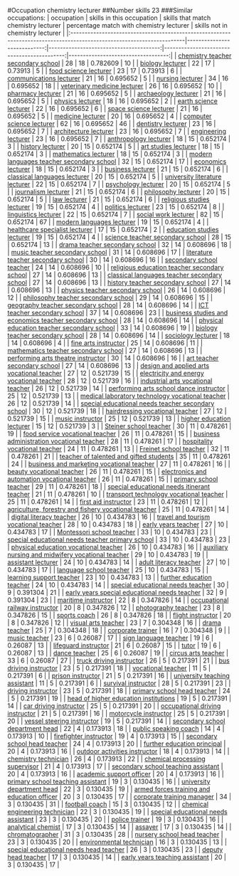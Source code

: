 #Occupation chemistry lecturer
##Number skills 23
###Similar occupations:
| occupation                                                                                                            |   skills in this occupation |   skills that match chemistry lecturer |   percentage match with chemistry lecturer |   skills not in chemistry lecturer |
|:----------------------------------------------------------------------------------------------------------------------|----------------------------:|---------------------------------------:|-------------------------------------------:|-----------------------------------:|
| [chemistry teacher secondary school](chemistry_teacher_secondary_school.md)                                           |                          28 |                                     18 |                                   0.782609 |                                 10 |
| [biology lecturer](biology_lecturer.md)                                                                               |                          22 |                                     17 |                                   0.73913  |                                  5 |
| [food science lecturer](food_science_lecturer.md)                                                                     |                          23 |                                     17 |                                   0.73913  |                                  6 |
| [communications lecturer](communications_lecturer.md)                                                                 |                          21 |                                     16 |                                   0.695652 |                                  5 |
| [nursing lecturer](nursing_lecturer.md)                                                                               |                          34 |                                     16 |                                   0.695652 |                                 18 |
| [veterinary medicine lecturer](veterinary_medicine_lecturer.md)                                                       |                          26 |                                     16 |                                   0.695652 |                                 10 |
| [pharmacy lecturer](pharmacy_lecturer.md)                                                                             |                          21 |                                     16 |                                   0.695652 |                                  5 |
| [archaeology lecturer](archaeology_lecturer.md)                                                                       |                          21 |                                     16 |                                   0.695652 |                                  5 |
| [physics lecturer](physics_lecturer.md)                                                                               |                          18 |                                     16 |                                   0.695652 |                                  2 |
| [earth science lecturer](earth_science_lecturer.md)                                                                   |                          22 |                                     16 |                                   0.695652 |                                  6 |
| [space science lecturer](space_science_lecturer.md)                                                                   |                          21 |                                     16 |                                   0.695652 |                                  5 |
| [medicine lecturer](medicine_lecturer.md)                                                                             |                          20 |                                     16 |                                   0.695652 |                                  4 |
| [computer science lecturer](computer_science_lecturer.md)                                                             |                          62 |                                     16 |                                   0.695652 |                                 46 |
| [dentistry lecturer](dentistry_lecturer.md)                                                                           |                          23 |                                     16 |                                   0.695652 |                                  7 |
| [architecture lecturer](architecture_lecturer.md)                                                                     |                          23 |                                     16 |                                   0.695652 |                                  7 |
| [engineering lecturer](engineering_lecturer.md)                                                                       |                          23 |                                     16 |                                   0.695652 |                                  7 |
| [anthropology lecturer](anthropology_lecturer.md)                                                                     |                          18 |                                     15 |                                   0.652174 |                                  3 |
| [history lecturer](history_lecturer.md)                                                                               |                          20 |                                     15 |                                   0.652174 |                                  5 |
| [art studies lecturer](art_studies_lecturer.md)                                                                       |                          18 |                                     15 |                                   0.652174 |                                  3 |
| [mathematics lecturer](mathematics_lecturer.md)                                                                       |                          18 |                                     15 |                                   0.652174 |                                  3 |
| [modern languages teacher secondary school](modern_languages_teacher_secondary_school.md)                             |                          32 |                                     15 |                                   0.652174 |                                 17 |
| [economics lecturer](economics_lecturer.md)                                                                           |                          18 |                                     15 |                                   0.652174 |                                  3 |
| [business lecturer](business_lecturer.md)                                                                             |                          21 |                                     15 |                                   0.652174 |                                  6 |
| [classical languages lecturer](classical_languages_lecturer.md)                                                       |                          20 |                                     15 |                                   0.652174 |                                  5 |
| [university literature lecturer](university_literature_lecturer.md)                                                   |                          22 |                                     15 |                                   0.652174 |                                  7 |
| [psychology lecturer](psychology_lecturer.md)                                                                         |                          20 |                                     15 |                                   0.652174 |                                  5 |
| [journalism lecturer](journalism_lecturer.md)                                                                         |                          21 |                                     15 |                                   0.652174 |                                  6 |
| [philosophy lecturer](philosophy_lecturer.md)                                                                         |                          20 |                                     15 |                                   0.652174 |                                  5 |
| [law lecturer](law_lecturer.md)                                                                                       |                          21 |                                     15 |                                   0.652174 |                                  6 |
| [religious studies lecturer](religious_studies_lecturer.md)                                                           |                          19 |                                     15 |                                   0.652174 |                                  4 |
| [politics lecturer](politics_lecturer.md)                                                                             |                          23 |                                     15 |                                   0.652174 |                                  8 |
| [linguistics lecturer](linguistics_lecturer.md)                                                                       |                          22 |                                     15 |                                   0.652174 |                                  7 |
| [social work lecturer](social_work_lecturer.md)                                                                       |                          82 |                                     15 |                                   0.652174 |                                 67 |
| [modern languages lecturer](modern_languages_lecturer.md)                                                             |                          19 |                                     15 |                                   0.652174 |                                  4 |
| [healthcare specialist lecturer](healthcare_specialist_lecturer.md)                                                   |                          17 |                                     15 |                                   0.652174 |                                  2 |
| [education studies lecturer](education_studies_lecturer.md)                                                           |                          19 |                                     15 |                                   0.652174 |                                  4 |
| [science teacher secondary school](science_teacher_secondary_school.md)                                               |                          28 |                                     15 |                                   0.652174 |                                 13 |
| [drama teacher secondary school](drama_teacher_secondary_school.md)                                                   |                          32 |                                     14 |                                   0.608696 |                                 18 |
| [music teacher secondary school](music_teacher_secondary_school.md)                                                   |                          31 |                                     14 |                                   0.608696 |                                 17 |
| [literature teacher secondary school](literature_teacher_secondary_school.md)                                         |                          30 |                                     14 |                                   0.608696 |                                 16 |
| [secondary school teacher](secondary_school_teacher.md)                                                               |                          24 |                                     14 |                                   0.608696 |                                 10 |
| [religious education teacher secondary school](religious_education_teacher_secondary_school.md)                       |                          27 |                                     14 |                                   0.608696 |                                 13 |
| [classical languages teacher secondary school](classical_languages_teacher_secondary_school.md)                       |                          27 |                                     14 |                                   0.608696 |                                 13 |
| [history teacher secondary school](history_teacher_secondary_school.md)                                               |                          27 |                                     14 |                                   0.608696 |                                 13 |
| [physics teacher secondary school](physics_teacher_secondary_school.md)                                               |                          26 |                                     14 |                                   0.608696 |                                 12 |
| [philosophy teacher secondary school](philosophy_teacher_secondary_school.md)                                         |                          29 |                                     14 |                                   0.608696 |                                 15 |
| [geography teacher secondary school](geography_teacher_secondary_school.md)                                           |                          28 |                                     14 |                                   0.608696 |                                 14 |
| [ICT teacher secondary school](ICT_teacher_secondary_school.md)                                                       |                          37 |                                     14 |                                   0.608696 |                                 23 |
| [business studies and economics teacher secondary school](business_studies_and_economics_teacher_secondary_school.md) |                          28 |                                     14 |                                   0.608696 |                                 14 |
| [physical education teacher secondary school](physical_education_teacher_secondary_school.md)                         |                          33 |                                     14 |                                   0.608696 |                                 19 |
| [biology teacher secondary school](biology_teacher_secondary_school.md)                                               |                          28 |                                     14 |                                   0.608696 |                                 14 |
| [sociology lecturer](sociology_lecturer.md)                                                                           |                          18 |                                     14 |                                   0.608696 |                                  4 |
| [fine arts instructor](fine_arts_instructor.md)                                                                       |                          25 |                                     14 |                                   0.608696 |                                 11 |
| [mathematics teacher secondary school](mathematics_teacher_secondary_school.md)                                       |                          27 |                                     14 |                                   0.608696 |                                 13 |
| [performing arts theatre instructor](performing_arts_theatre_instructor.md)                                           |                          30 |                                     14 |                                   0.608696 |                                 16 |
| [art teacher secondary school](art_teacher_secondary_school.md)                                                       |                          27 |                                     14 |                                   0.608696 |                                 13 |
| [design and applied arts vocational teacher](design_and_applied_arts_vocational_teacher.md)                           |                          27 |                                     12 |                                   0.521739 |                                 15 |
| [electricity and energy vocational teacher](electricity_and_energy_vocational_teacher.md)                             |                          28 |                                     12 |                                   0.521739 |                                 16 |
| [industrial arts vocational teacher](industrial_arts_vocational_teacher.md)                                           |                          26 |                                     12 |                                   0.521739 |                                 14 |
| [performing arts school dance instructor](performing_arts_school_dance_instructor.md)                                 |                          25 |                                     12 |                                   0.521739 |                                 13 |
| [medical laboratory technology vocational teacher](medical_laboratory_technology_vocational_teacher.md)               |                          26 |                                     12 |                                   0.521739 |                                 14 |
| [special educational needs teacher secondary school](special_educational_needs_teacher_secondary_school.md)           |                          30 |                                     12 |                                   0.521739 |                                 18 |
| [hairdressing vocational teacher](hairdressing_vocational_teacher.md)                                                 |                          27 |                                     12 |                                   0.521739 |                                 15 |
| [music instructor](music_instructor.md)                                                                               |                          25 |                                     12 |                                   0.521739 |                                 13 |
| [higher education lecturer](higher_education_lecturer.md)                                                             |                          15 |                                     12 |                                   0.521739 |                                  3 |
| [Steiner school teacher](Steiner_school_teacher.md)                                                                   |                          30 |                                     11 |                                   0.478261 |                                 19 |
| [food service vocational teacher](food_service_vocational_teacher.md)                                                 |                          26 |                                     11 |                                   0.478261 |                                 15 |
| [business administration vocational teacher](business_administration_vocational_teacher.md)                           |                          28 |                                     11 |                                   0.478261 |                                 17 |
| [hospitality vocational teacher](hospitality_vocational_teacher.md)                                                   |                          24 |                                     11 |                                   0.478261 |                                 13 |
| [Freinet school teacher](Freinet_school_teacher.md)                                                                   |                          32 |                                     11 |                                   0.478261 |                                 21 |
| [teacher of talented and gifted students](teacher_of_talented_and_gifted_students.md)                                 |                          35 |                                     11 |                                   0.478261 |                                 24 |
| [business and marketing vocational teacher](business_and_marketing_vocational_teacher.md)                             |                          27 |                                     11 |                                   0.478261 |                                 16 |
| [beauty vocational teacher](beauty_vocational_teacher.md)                                                             |                          26 |                                     11 |                                   0.478261 |                                 15 |
| [electronics and automation vocational teacher](electronics_and_automation_vocational_teacher.md)                     |                          26 |                                     11 |                                   0.478261 |                                 15 |
| [primary school teacher](primary_school_teacher.md)                                                                   |                          29 |                                     11 |                                   0.478261 |                                 18 |
| [special educational needs itinerant teacher](special_educational_needs_itinerant_teacher.md)                         |                          21 |                                     11 |                                   0.478261 |                                 10 |
| [transport technology vocational teacher](transport_technology_vocational_teacher.md)                                 |                          25 |                                     11 |                                   0.478261 |                                 14 |
| [first aid instructor](first_aid_instructor.md)                                                                       |                          23 |                                     11 |                                   0.478261 |                                 12 |
| [agriculture, forestry and fishery vocational teacher](agriculture,_forestry_and_fishery_vocational_teacher.md)       |                          25 |                                     11 |                                   0.478261 |                                 14 |
| [digital literacy teacher](digital_literacy_teacher.md)                                                               |                          26 |                                     10 |                                   0.434783 |                                 16 |
| [travel and tourism vocational teacher](travel_and_tourism_vocational_teacher.md)                                     |                          28 |                                     10 |                                   0.434783 |                                 18 |
| [early years teacher](early_years_teacher.md)                                                                         |                          27 |                                     10 |                                   0.434783 |                                 17 |
| [Montessori school teacher](Montessori_school_teacher.md)                                                             |                          33 |                                     10 |                                   0.434783 |                                 23 |
| [special educational needs teacher primary school](special_educational_needs_teacher_primary_school.md)               |                          33 |                                     10 |                                   0.434783 |                                 23 |
| [physical education vocational teacher](physical_education_vocational_teacher.md)                                     |                          26 |                                     10 |                                   0.434783 |                                 16 |
| [auxiliary nursing and midwifery vocational teacher](auxiliary_nursing_and_midwifery_vocational_teacher.md)           |                          29 |                                     10 |                                   0.434783 |                                 19 |
| [assistant lecturer](assistant_lecturer.md)                                                                           |                          24 |                                     10 |                                   0.434783 |                                 14 |
| [adult literacy teacher](adult_literacy_teacher.md)                                                                   |                          27 |                                     10 |                                   0.434783 |                                 17 |
| [language school teacher](language_school_teacher.md)                                                                 |                          25 |                                     10 |                                   0.434783 |                                 15 |
| [learning support teacher](learning_support_teacher.md)                                                               |                          23 |                                     10 |                                   0.434783 |                                 13 |
| [further education teacher](further_education_teacher.md)                                                             |                          24 |                                     10 |                                   0.434783 |                                 14 |
| [special educational needs teacher](special_educational_needs_teacher.md)                                             |                          30 |                                      9 |                                   0.391304 |                                 21 |
| [early years special educational needs teacher](early_years_special_educational_needs_teacher.md)                     |                          32 |                                      9 |                                   0.391304 |                                 23 |
| [maritime instructor](maritime_instructor.md)                                                                         |                          22 |                                      8 |                                   0.347826 |                                 14 |
| [occupational railway instructor](occupational_railway_instructor.md)                                                 |                          20 |                                      8 |                                   0.347826 |                                 12 |
| [photography teacher](photography_teacher.md)                                                                         |                          23 |                                      8 |                                   0.347826 |                                 15 |
| [sports coach](sports_coach.md)                                                                                       |                          26 |                                      8 |                                   0.347826 |                                 18 |
| [flight instructor](flight_instructor.md)                                                                             |                          20 |                                      8 |                                   0.347826 |                                 12 |
| [visual arts teacher](visual_arts_teacher.md)                                                                         |                          23 |                                      7 |                                   0.304348 |                                 16 |
| [drama teacher](drama_teacher.md)                                                                                     |                          25 |                                      7 |                                   0.304348 |                                 18 |
| [corporate trainer](corporate_trainer.md)                                                                             |                          16 |                                      7 |                                   0.304348 |                                  9 |
| [music teacher](music_teacher.md)                                                                                     |                          23 |                                      6 |                                   0.26087  |                                 17 |
| [sign language teacher](sign_language_teacher.md)                                                                     |                          19 |                                      6 |                                   0.26087  |                                 13 |
| [lifeguard instructor](lifeguard_instructor.md)                                                                       |                          21 |                                      6 |                                   0.26087  |                                 15 |
| [tutor](tutor.md)                                                                                                     |                          19 |                                      6 |                                   0.26087  |                                 13 |
| [dance teacher](dance_teacher.md)                                                                                     |                          25 |                                      6 |                                   0.26087  |                                 19 |
| [circus arts teacher](circus_arts_teacher.md)                                                                         |                          33 |                                      6 |                                   0.26087  |                                 27 |
| [truck driving instructor](truck_driving_instructor.md)                                                               |                          26 |                                      5 |                                   0.217391 |                                 21 |
| [bus driving instructor](bus_driving_instructor.md)                                                                   |                          23 |                                      5 |                                   0.217391 |                                 18 |
| [vocational teacher](vocational_teacher.md)                                                                           |                          11 |                                      5 |                                   0.217391 |                                  6 |
| [prison instructor](prison_instructor.md)                                                                             |                          21 |                                      5 |                                   0.217391 |                                 16 |
| [university teaching assistant](university_teaching_assistant.md)                                                     |                          11 |                                      5 |                                   0.217391 |                                  6 |
| [survival instructor](survival_instructor.md)                                                                         |                          28 |                                      5 |                                   0.217391 |                                 23 |
| [driving instructor](driving_instructor.md)                                                                           |                          23 |                                      5 |                                   0.217391 |                                 18 |
| [primary school head teacher](primary_school_head_teacher.md)                                                         |                          24 |                                      5 |                                   0.217391 |                                 19 |
| [head of higher education institutions](head_of_higher_education_institutions.md)                                     |                          19 |                                      5 |                                   0.217391 |                                 14 |
| [car driving instructor](car_driving_instructor.md)                                                                   |                          25 |                                      5 |                                   0.217391 |                                 20 |
| [occupational driving instructor](occupational_driving_instructor.md)                                                 |                          21 |                                      5 |                                   0.217391 |                                 16 |
| [motorcycle instructor](motorcycle_instructor.md)                                                                     |                          25 |                                      5 |                                   0.217391 |                                 20 |
| [vessel steering instructor](vessel_steering_instructor.md)                                                           |                          19 |                                      5 |                                   0.217391 |                                 14 |
| [secondary school department head](secondary_school_department_head.md)                                               |                          22 |                                      4 |                                   0.173913 |                                 18 |
| [public speaking coach](public_speaking_coach.md)                                                                     |                          14 |                                      4 |                                   0.173913 |                                 10 |
| [firefighter instructor](firefighter_instructor.md)                                                                   |                          19 |                                      4 |                                   0.173913 |                                 15 |
| [secondary school head teacher](secondary_school_head_teacher.md)                                                     |                          24 |                                      4 |                                   0.173913 |                                 20 |
| [further education principal](further_education_principal.md)                                                         |                          20 |                                      4 |                                   0.173913 |                                 16 |
| [outdoor activities instructor](outdoor_activities_instructor.md)                                                     |                          18 |                                      4 |                                   0.173913 |                                 14 |
| [chemistry technician](chemistry_technician.md)                                                                       |                          26 |                                      4 |                                   0.173913 |                                 22 |
| [chemical processing supervisor](chemical_processing_supervisor.md)                                                   |                          21 |                                      4 |                                   0.173913 |                                 17 |
| [secondary school teaching assistant](secondary_school_teaching_assistant.md)                                         |                          20 |                                      4 |                                   0.173913 |                                 16 |
| [academic support officer](academic_support_officer.md)                                                               |                          20 |                                      4 |                                   0.173913 |                                 16 |
| [primary school teaching assistant](primary_school_teaching_assistant.md)                                             |                          19 |                                      3 |                                   0.130435 |                                 16 |
| [university department head](university_department_head.md)                                                           |                          22 |                                      3 |                                   0.130435 |                                 19 |
| [armed forces training and education officer](armed_forces_training_and_education_officer.md)                         |                          20 |                                      3 |                                   0.130435 |                                 17 |
| [corporate training manager](corporate_training_manager.md)                                                           |                          34 |                                      3 |                                   0.130435 |                                 31 |
| [football coach](football_coach.md)                                                                                   |                          15 |                                      3 |                                   0.130435 |                                 12 |
| [chemical engineering technician](chemical_engineering_technician.md)                                                 |                          22 |                                      3 |                                   0.130435 |                                 19 |
| [special educational needs assistant](special_educational_needs_assistant.md)                                         |                          23 |                                      3 |                                   0.130435 |                                 20 |
| [police trainer](police_trainer.md)                                                                                   |                          19 |                                      3 |                                   0.130435 |                                 16 |
| [analytical chemist](analytical_chemist.md)                                                                           |                          17 |                                      3 |                                   0.130435 |                                 14 |
| [assayer](assayer.md)                                                                                                 |                          17 |                                      3 |                                   0.130435 |                                 14 |
| [chromatographer](chromatographer.md)                                                                                 |                          31 |                                      3 |                                   0.130435 |                                 28 |
| [nursery school head teacher](nursery_school_head_teacher.md)                                                         |                          23 |                                      3 |                                   0.130435 |                                 20 |
| [environmental technician](environmental_technician.md)                                                               |                          16 |                                      3 |                                   0.130435 |                                 13 |
| [special educational needs head teacher](special_educational_needs_head_teacher.md)                                   |                          26 |                                      3 |                                   0.130435 |                                 23 |
| [deputy head teacher](deputy_head_teacher.md)                                                                         |                          17 |                                      3 |                                   0.130435 |                                 14 |
| [early years teaching assistant](early_years_teaching_assistant.md)                                                   |                          20 |                                      3 |                                   0.130435 |                                 17 |
